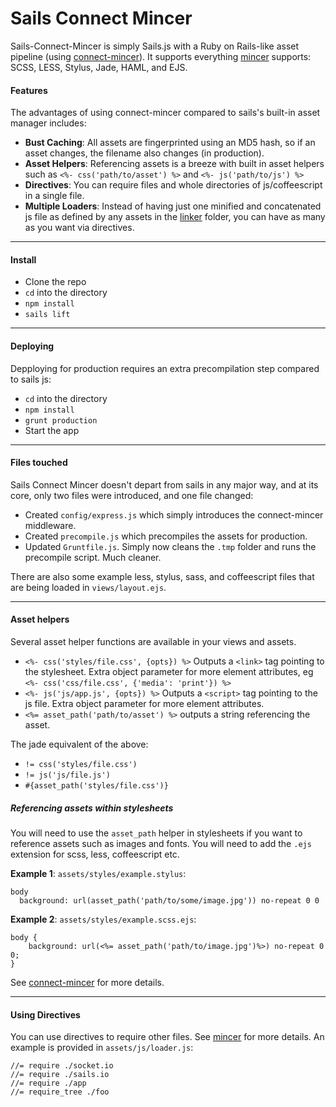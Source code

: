 # Sails Connect Mincer

Sails-Connect-Mincer is simply Sails.js with a Ruby on Rails-like asset pipeline (using [connect-mincer](https://github.com/clarkdave/connect-mincer)). It supports everything [mincer](https://github.com/nodeca/mincer) supports: SCSS, LESS, Stylus, Jade, HAML, and EJS.

#### Features
The advantages of using connect-mincer compared to sails's built-in asset manager includes:
- **Bust Caching**: All assets are fingerprinted using an MD5 hash, so if an asset changes, the filename also changes (in production).
- **Asset Helpers**: Referencing assets is a breeze with built in asset helpers such as `<%- css('path/to/asset') %>` and `<%- js('path/to/js') %>`
- **Directives**: You can require files and whole directories of js/coffeescript in a single file.
- **Multiple Loaders**: Instead of having just one minified and concatenated js file as defined by any assets in the [linker](http://sailsjs.org/#!documentation/assets) folder, you can have as many as you want via directives.

---

#### Install
- Clone the repo
- `cd` into the directory
- `npm install`
- `sails lift`

---

#### Deploying
Depploying for production requires an extra precompilation step compared to sails js:
- `cd` into the directory
- `npm install`
- `grunt production`
- Start the app

---

#### Files touched
Sails Connect Mincer doesn't depart from sails in any major way, and at its core, only two files were introduced, and one file changed:
- Created `config/express.js` which simply introduces the connect-mincer middleware.
- Created `precompile.js` which precompiles the assets for production.
- Updated `Gruntfile.js`. Simply now cleans the `.tmp` folder and runs the precompile script. Much cleaner.

There are also some example less, stylus, sass, and coffeescript files that are being loaded in `views/layout.ejs`.

---

#### Asset helpers
Several asset helper functions are available in your views and assets.
- `<%- css('styles/file.css', {opts}) %>` Outputs a `<link>` tag pointing to the stylesheet. Extra object parameter for more element attributes, eg `<%- css('css/file.css', {'media': 'print'}) %>`
- `<%- js('js/app.js', {opts}) %>` Outputs a `<script>` tag pointing to the js file. Extra object parameter for more element attributes.
- `<%= asset_path('path/to/asset') %>` outputs a string referencing the asset.

The jade equivalent of the above:
- `!= css('styles/file.css')`
- `!= js('js/file.js')`
- `#{asset_path('styles/file.css')}`

##### Referencing assets within stylesheets
You will need to use the `asset_path` helper in stylesheets if you want to reference assets such as images and fonts. You will need to add the `.ejs` extension for scss, less, coffeescript etc.

**Example 1**: `assets/styles/example.stylus`:
```
body
  background: url(asset_path('path/to/some/image.jpg')) no-repeat 0 0
```

**Example 2**: `assets/styles/example.scss.ejs`:
```
body {
	background: url(<%= asset_path('path/to/image.jpg')%>) no-repeat 0 0;
}
```

See [connect-mincer](https://github.com/clarkdave/connect-mincer) for more details.

---

#### Using Directives
You can use directives to require other files. See [mincer](https://github.com/nodeca/mincer) for more details. An example is provided in `assets/js/loader.js`:

```
//= require ./socket.io
//= require ./sails.io
//= require ./app
//= require_tree ./foo
```


